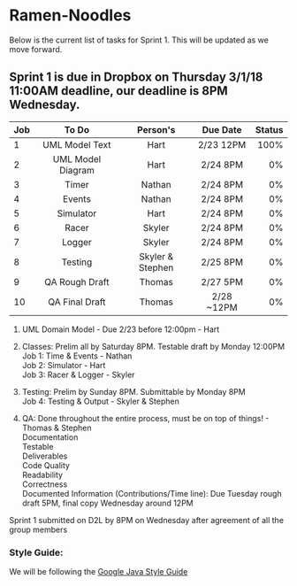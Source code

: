 # Ramen-Noodles
Below is the current list of tasks for Sprint 1. This will be updated as we move forward.

## Sprint 1 is due in Dropbox on Thursday 3/1/18 11:00AM deadline, our deadline is 8PM Wednesday.

| Job       | To Do           | Person's  |Due Date| Status |
| ------------- |:-------------:|:-----:|:-------:|-------:|
| 1      | UML Model Text| Hart |2/23 12PM	|100%	|
| 2      | UML Model Diagram| Hart |2/24 8PM	|0%	|
| 3      | Timer      |   Nathan |2/24 8PM	|0%	|
| 4 | Events      |Nathan |2/24 8PM	|0%	|
| 5 | Simulator      |Hart |2/24 8PM	|0%	|
| 6 | Racer      |Skyler |2/24 8PM	|0%	|
| 7 | Logger      |Skyler |2/24 8PM	|0%	|
| 8 | Testing      |Skyler & Stephen |2/25 8PM	|0%	|
| 9 | QA Rough Draft      |Thomas |2/27 5PM	|0%	|
| 10     | QA Final Draft| Thomas |2/28 ~12PM	|0%	|

1. UML Domain Model - Due 2/23 before 12:00pm - Hart<br />

2. Classes: Prelim all by Saturday 8PM. Testable draft by Monday 12:00PM<br />
Job 1: Time & Events - Nathan<br />
Job 2: Simulator - Hart<br />
Job 3: Racer & Logger - Skyler<br />
	
3. Testing: Prelim by Sunday 8PM. Submittable by Monday 8PM<br />
Job 4: Testing & Output - Skyler & Stephen<br />
	
4. QA: Done throughout the entire process, must be on top of things! - Thomas & Stephen<br />
Documentation<br />
Testable<br />
Deliverables<br />
Code Quality<br />
Readability<br />
Correctness<br />
Documented Information (Contributions/Time line): Due Tuesday rough draft 5PM, final copy Wednesday around 12PM<br />
	
	
Sprint 1 submitted on D2L by 8PM on Wednesday after agreement of all the group members



### Style Guide:
We will be following the [Google Java Style Guide](https://google.github.io/styleguide/javaguide.html)
